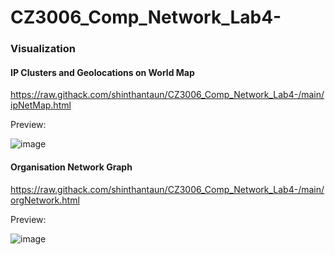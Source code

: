 # CZ3006_Comp_Network_Lab4-


### Visualization

#### IP Clusters and Geolocations on World Map 

https://raw.githack.com/shinthantaun/CZ3006_Comp_Network_Lab4-/main/ipNetMap.html

Preview:

![image](https://user-images.githubusercontent.com/81066536/197859899-4e547314-da83-446e-bacd-ee5019b12858.png)

#### Organisation Network Graph

https://raw.githack.com/shinthantaun/CZ3006_Comp_Network_Lab4-/main/orgNetwork.html

Preview:

![image](https://user-images.githubusercontent.com/81066536/197860401-22f7c890-14f2-4d42-bab1-1be6158d8f38.png)
